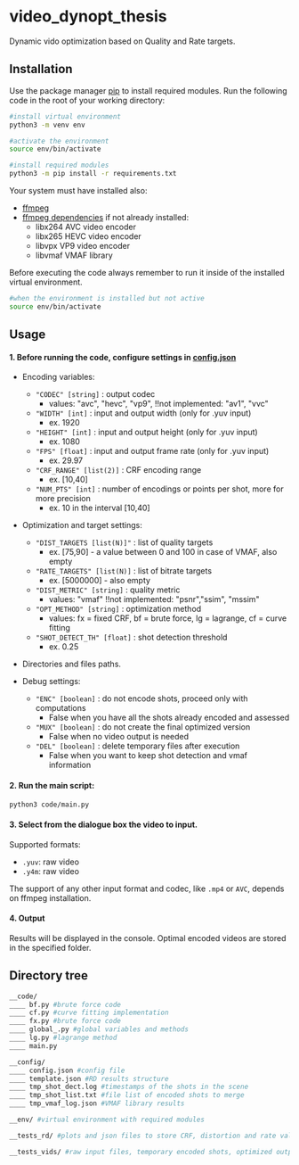 # video_dynopt_thesis

Dynamic vido optimization based on Quality and Rate targets.

## Installation

Use the package manager [pip](https://pip.pypa.io/en/stable/) to install required modules.
Run the following code in the root of your working directory:

```bash
#install virtual environment
python3 -m venv env

#activate the environment
source env/bin/activate

#install required modules
python3 -m pip install -r requirements.txt
```
Your system must have installed also:
* [ffmpeg](https://ffmpeg.org/download.html)
* [ffmpeg dependencies](https://ffmpeg.org/download.html) if not already installed:
    - libx264 AVC video encoder
    - libx265 HEVC video encoder
    - libvpx VP9 video encoder
    - libvmaf VMAF library

Before executing the code always remember to run it inside of the installed virtual environment.
```bash
#when the environment is installed but not active
source env/bin/activate
```

## Usage

#### 1. Before running the code, configure settings in [config.json](config/config.json)

* Encoding variables:
    * `"CODEC" [string]` : output codec
        - values: "avc", "hevc", "vp9", !!not implemented: "av1", "vvc"
    * `"WIDTH" [int]` : input and output width (only for .yuv input)
        - ex. 1920
    * `"HEIGHT" [int]` : input and output height (only for .yuv input)
        - ex. 1080
    * `"FPS" [float]` : input and output frame rate (only for .yuv input)
        - ex. 29.97
    * `"CRF_RANGE" [list(2)]` : CRF encoding range
        - ex. [10,40]
    * `"NUM_PTS" [int]` : number of encodings or points per shot, more for more precision
        - ex. 10 in the interval [10,40]

* Optimization and target settings:
    * `"DIST_TARGETS [list(N)]"` : list of quality targets
        - ex. [75,90] - a value between 0 and 100 in case of VMAF, also empty
    * `"RATE_TARGETS" [list(N)]` : list of bitrate targets
        - ex. [5000000] - also empty
    * `"DIST_METRIC" [string]` : quality metric
        - values: "vmaf" !!not implemented: "psnr","ssim", "mssim"
    * `"OPT_METHOD" [string]` : optimization method
        - values: fx = fixed CRF, bf = brute force, lg = lagrange, cf = curve fitting
    * `"SHOT_DETECT_TH" [float]` : shot detection threshold
        - ex. 0.25
        
* Directories and files paths.

* Debug settings:
    * `"ENC" [boolean]` : do not encode shots, proceed only with computations
        - False when you have all the shots already encoded and assessed
    * `"MUX" [boolean]` : do not create the final optimized version
        - False when no video output is needed
    * `"DEL" [boolean]` : delete temporary files after execution
        - False when you want to keep shot detection and vmaf information

#### 2. Run the main script:
```bash
python3 code/main.py
```

#### 3. Select from the dialogue box the video to input.
Supported formats:
* `.yuv`: raw video
* `.y4m`: raw video

The support of any other input format and codec, like `.mp4` or `AVC`, depends on ffmpeg installation.

#### 4. Output
Results will be displayed in the console.
Optimal encoded videos are stored in the specified folder.

## Directory tree
```bash
__code/
____ bf.py #brute force code
____ cf.py #curve fitting implementation
____ fx.py #brute force code
____ global_.py #global variables and methods
____ lg.py #lagrange method
____ main.py

__config/
____ config.json #config file
____ template.json #RD results structure
____ tmp_shot_dect.log #timestamps of the shots in the scene
____ tmp_shot_list.txt #file list of encoded shots to merge
____ tmp_vmaf_log.json #VMAF library results

__env/ #virtual environment with required modules

__tests_rd/ #plots and json files to store CRF, distortion and rate values for later uses

__tests_vids/ #raw input files, temporary encoded shots, optimized output videos
```

